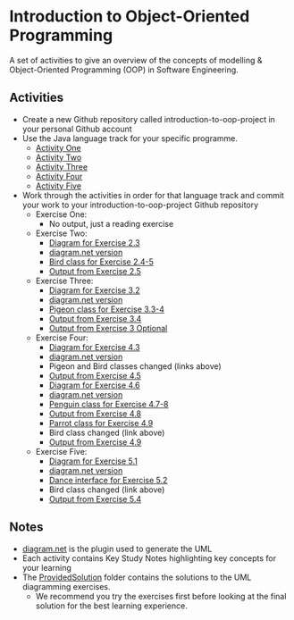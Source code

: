 # Introduction to Object-Oriented Programming
A set of activities to give an overview of the concepts of modelling &amp; Object-Oriented Programming (OOP) in Software Engineering.

## Activities
* Create a new Github repository called introduction-to-oop-project in your personal Github account
* Use the Java language track for your specific programme.
  * [Activity One](Exercises/activity_1.md)
  * [Activity Two](Exercises/activity_2.md)
  * [Activity Three](Exercises/activity_3.md)
  * [Activity Four](Exercises/activity_4.md)
  * [Activity Five](Exercises/activity_5.md)
* Work through the activities in order for that language track and commit your work to your introduction-to-oop-project Github repository
  * Exercise One:
    * No output, just a reading exercise
  * Exercise Two: 
    * [Diagram for Exercise 2.3](./Solutions/Exercise%202.3.jpg)
    * [diagram.net version](./Solutions/BasicBird.drawio)
    * [Bird class for Exercise 2.4-5](./src/main/java/com/tinkabell/exercises/Bird.java)
    * [Output from Exercise 2.5](./Solutions/Exercise%202.5%20Output.txt)
  * Exercise Three:
    * [Diagram for Exercise 3.2](./Solutions/Exercise%203.2.jpg)
    * [diagram.net version](./Solutions/Bird&Pigeon.drawio)
    * [Pigeon class for Exercise 3.3-4](./src/main/java/com/tinkabell/exercises/Pigeon.java)
    * [Output from Exercise 3.4](./Solutions/Exercise%203.4%20Output.txt)
    * [Output from Exercise 3 Optional](./Solutions/Exercise%203%20Optional%20Output.txt)
  * Exercise Four:
    * [Diagram for Exercise 4.3](./Solutions/Exercise%204.3.jpg)
    * [diagram.net version](./Solutions/AbstractBird.drawio)
    * Pigeon and Bird classes changed (links above)
    * [Output from Exercise 4.5](./Solutions/Exercise%204.5%20Output.txt)
    * [Diagram for Exercise 4.6](./Solutions/Exercise%204.6.jpg)
    * [diagram.net version](./Solutions/BirdPigeon&Penguin.drawio)
    * [Penguin class for Exercise 4.7-8](./src/main/java/com/tinkabell/exercises/Penguin.java)
    * [Output from Exercise 4.8](./Solutions/Exercise%204.8%20Output.txt)
    * [Parrot class for Exercise 4.9](./src/main/java/com/tinkabell/exercises/Parrot.java)
    * Bird class changed (link above)
    * [Output from Exercise 4.9](./Solutions/Exercise%204.9%20Output.txt)
  * Exercise Five:
    * [Diagram for Exercise 5.1](./Solutions/Exercise%205.1.jpg)
    * [diagram.net version](./Solutions/AddDance.drawio)
    * [Dance interface for Exercise 5.2](./src/main/java/com/tinkabell/exercises/Dance.java)
    * Bird class changed (link above)
    * [Output from Exercise 5.4](./Solutions/Exercise%205.4.txt)

## Notes
* [diagram.net](https://app.diagrams.net/) is the plugin used to generate the UML 
* Each activity contains Key Study Notes highlighting key concepts for your learning
* The [ProvidedSolution](./ProvidedSolution) folder contains the solutions to the UML diagramming exercises. 
  * We recommend you try the exercises first before looking at the final solution for the best learning experience.
